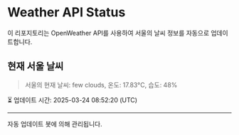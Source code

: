
# Weather API Status

이 리포지토리는 OpenWeather API를 사용하여 서울의 날씨 정보를 자동으로 업데이트합니다.

## 현재 서울 날씨
> 서울의 현재 날씨: few clouds, 온도: 17.83°C, 습도: 48%

⏳ 업데이트 시간: 2025-03-24 08:52:20 (UTC)

---
자동 업데이트 봇에 의해 관리됩니다.
